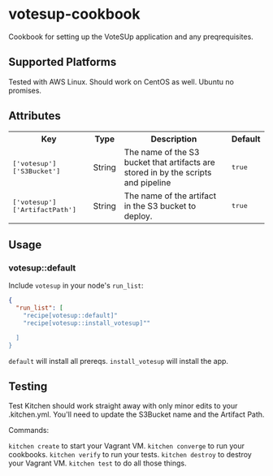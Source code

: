 # votesup-cookbook

Cookbook for setting up the VoteSUp application and any preqrequisites. 

## Supported Platforms

Tested with AWS Linux. Should work on CentOS as well. Ubuntu no promises. 

## Attributes

<table>
  <tr>
    <th>Key</th>
    <th>Type</th>
    <th>Description</th>
    <th>Default</th>
  </tr>
  <tr>
    <td><tt>['votesup']['S3Bucket']</tt></td>
    <td>String</td>
    <td>The name of the S3 bucket that artifacts are stored in by the scripts and pipeline</td>
    <td><tt>true</tt></td>
  </tr>
  <tr>
    <td><tt>['votesup']['ArtifactPath']</tt></td>
    <td>String</td>
    <td>The name of the artifact in the S3 bucket to deploy.</td>
    <td><tt>true</tt></td>
  </tr>
</table>

## Usage

### votesup::default

Include `votesup` in your node's `run_list`:

```json
{
  "run_list": [
    "recipe[votesup::default]" 
    "recipe[votesup::install_votesup]""

  ]
}
```

`default` will install all prereqs.
`install_votesup` will install the app.

## Testing

Test Kitchen should work straight away with only minor edits to your .kitchen.yml. You'll need to update the S3Bucket name and the Artifact Path.

Commands:

`kitchen create` to start your Vagrant VM.
`kitchen converge` to run your cookbooks.
`kitchen verify` to run your tests.
`kitchen destroy` to destroy your Vagrant VM.
`kitchen test` to do all those things.